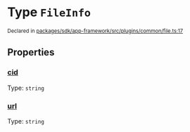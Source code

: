 # Type `FileInfo`
<sub>Declared in [packages/sdk/app-framework/src/plugins/common/file.ts:17](https://github.com/dxos/dxos/blob/a81c792ef/packages/sdk/app-framework/src/plugins/common/file.ts#L17)</sub>




## Properties
### [cid](https://github.com/dxos/dxos/blob/a81c792ef/packages/sdk/app-framework/src/plugins/common/file.ts#L19)
Type: <code>string</code>




### [url](https://github.com/dxos/dxos/blob/a81c792ef/packages/sdk/app-framework/src/plugins/common/file.ts#L18)
Type: <code>string</code>





